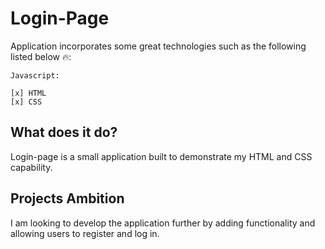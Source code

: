 # Login-Page

Application incorporates some great technologies such as the following listed below 🔥:

    Javascript:

    [x] HTML
    [x] CSS

## What does it do?
Login-page is a small application built to demonstrate my HTML and CSS capability.

## Projects Ambition

I am looking to develop the application further by adding functionality and allowing users to register and log in.  
